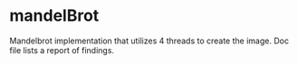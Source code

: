 # mandelBrot

Mandelbrot implementation that utilizes 4 threads to create the image. Doc file lists a report of findings.
